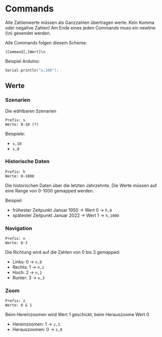 # Commands

Alle Zahlenwerte müssen als Ganzzahlen übertragen werte. Kein Komma oder negative Zahlen!
Am Ende eines jeden Commands muss ein newline (\n) gesendet werden.

Alle Commands folgen diesem Schema:

```
[Command],[Wert]\n
```

Beispiel Arduino:

```C++
Serial.println("a,100");
```

## Werte

### Szenarien

Die wählbaren Szenarien

```
Prefix: s
Werte: 0-10 (?)
```

Beispiele:

- `s,10`
- `s,0`

### Historische Daten

```
Prefix: h
Werte: 0-1000
```

Die historischen Daten über die letzten Jahrzehnte. Die Werte müssen auf eine Range von 0-1000 gemapped werden.

Beispiel:

- frühester Zeitpunkt Januar 1950 -> Wert 0 -> `h,0`
- spätester Zeitpunkt Januar 2022 -> Wert 1 -> `h,1000`

### Navigation

```
Prefix: n
Werte: 0-3
```

Die Richtung wird auf die Zahlen von 0 bis 3 gemapped:

- Links: 0 -> `n,0`
- Rechts: 1 -> `n,1`
- Hoch: 2 -> `n,2`
- Runter: 3 -> `n,3`

### Zoom

```
Prefix: z
Werte: 0 & 1
```

Beim Hereinzoomen wird Wert 1 geschickt, beim Herauszoome Wert 0

- Hereinzoomen: 1 -> `z,1`
- Herauszoomen: 0 -> `z,0`
